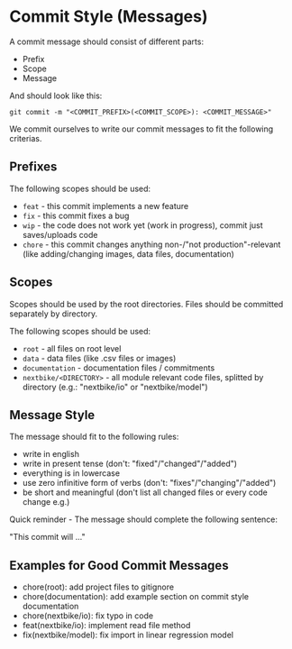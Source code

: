 # Commit Style (Messages)
A commit message should consist of different parts:
* Prefix
* Scope
* Message

And should look like this:
```
git commit -m "<COMMIT_PREFIX>(<COMMIT_SCOPE>): <COMMIT_MESSAGE>"
```

We commit ourselves to write our commit messages to fit the following criterias.

## Prefixes
The following scopes should be used:
* ```feat``` - this commit implements a new feature
* ```fix``` - this commit fixes a bug
* ```wip``` - the code does not work yet (work in progress), commit just saves/uploads code
* ```chore``` - this commit changes anything non-/"not production"-relevant (like adding/changing images, data files, documentation)

## Scopes
Scopes should be used by the root directories.
Files should be committed separately by directory.

The following scopes should be used:
* ```root``` - all files on root level
* ```data``` - data files (like .csv files or images)
* ```documentation``` - documentation files / commitments
* ```nextbike/<DIRECTORY>``` - all module relevant code files, splitted by directory
    (e.g.: "nextbike/io" or "nextbike/model")

## Message Style
The message should fit to the following rules:
* write in english
* write in present tense (don't: "fixed"/"changed"/"added")
* everything is in lowercase
* use zero infinitive form of verbs (don't: "fixes"/"changing"/"added")
* be short and meaningful (don't list all changed files or every code change e.g.)

Quick reminder - The message should complete the following sentence:

"This commit will ..."

## Examples for Good Commit Messages
* chore(root): add project files to gitignore
* chore(documentation): add example section on commit style documentation
* chore(nextbike/io): fix typo in code
* feat(nextbike/io): implement read file method
* fix(nextbike/model): fix import in linear regression model